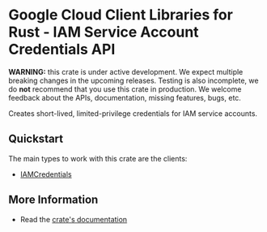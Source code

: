 # Google Cloud Client Libraries for Rust - IAM Service Account Credentials API

<!-- Code generated by sidekick. DO NOT EDIT. -->

**WARNING:** this crate is under active development. We expect multiple breaking
changes in the upcoming releases. Testing is also incomplete, we do **not**
recommend that you use this crate in production. We welcome feedback about the
APIs, documentation, missing features, bugs, etc.

Creates short-lived, limited-privilege credentials for IAM service accounts.

## Quickstart

The main types to work with this crate are the clients:

* [IAMCredentials](https://docs.rs/google-cloud-iam-credentials-v1/latest/google_cloud_iam_credentials_v1/client/struct.IAMCredentials.html)

## More Information

* Read the [crate's documentation](https://docs.rs/google-cloud-iam-credentials-v1/latest/google-cloud-iam-credentials-v1)
